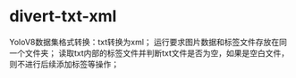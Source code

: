 # divert-txt-xml
YoloV8数据集格式转换：txt转换为xml；
运行要求图片数据和标签文件存放在同一个文件夹；
读取txt内部的标签文件并判断txt文件是否为空，如果是空白文件，则不进行后续添加标签等操作；
